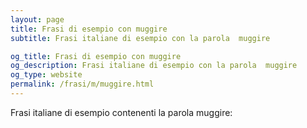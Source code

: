 ```yaml
---
layout: page
title: Frasi di esempio con muggire 
subtitle: Frasi italiane di esempio con la parola  muggire

og_title: Frasi di esempio con muggire 
og_description: Frasi italiane di esempio con la parola  muggire
og_type: website
permalink: /frasi/m/muggire.html
---
```


Frasi italiane di esempio contenenti la parola muggire:


